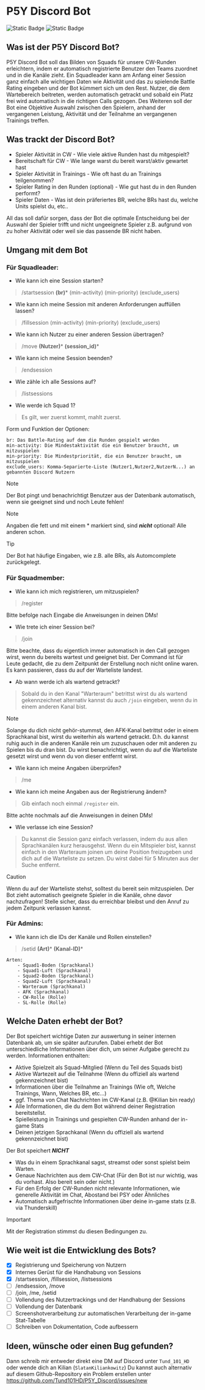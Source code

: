 # P5Y Discord Bot
<img alt="Static Badge" src="https://img.shields.io/badge/Language-Switch%20to%20english-%20?style=flat&labelColor=%234d4e6b&color=%23701b22&link=https%3A%2F%2Fgithub.com%2FTund101HD%2FP5Y_Discord%2Fblob%2Fmain%2FREADME.de-DE.md&link=https%3A%2F%2Fgithub.com%2FTund101HD%2FP5Y_Discord%2Fblob%2Fmain%2FREADME.de-DE.md"/> <img alt="Static Badge" src="https://img.shields.io/badge/Community-Discord%20beitreten-%20?style=flat&labelColor=%234d4e6b&color=%23505793&link=https%3A%2F%2Fdiscord.gg%2Fpsytune"/>


## Was ist der P5Y Discord Bot?

P5Y Discord Bot soll das Bilden von Squads für unsere CW-Runden erleichtern, indem er automatisch registrierte Benutzer
den Teams zuordnet und in die Kanäle zieht. Ein Squadleader kann am Anfang einer Session ganz einfach alle wichtigen Daten
wie Aktivität und das zu spielende Battle Rating eingeben und der Bot kümmert sich um den Rest.
Nutzer, die dem Wartebereich beitreten, werden automatisch getrackt und sobald ein Platz frei wird automatisch in die richtigen
Calls gezogen. Des Weiteren soll der Bot eine Objektive Auswahl zwischen den Spielern, anhand der vergangenen Leistung, Aktivität und 
der Teilnahme an vergangenen Trainings treffen. 

## Was trackt der Discord Bot?

+ Spieler Aktivität in CW - Wie viele aktive Runden hast du mitgespielt?
+ Bereitschaft für CW - Wie lange warst du bereit warst/aktiv gewartet hast
+ Spieler Aktivität in Trainings - Wie oft hast du an Trainings teilgenommen?
+ Spieler Rating in den Runden (optional) - Wie gut hast du in den Runden performt?
+ Spieler Daten - Was ist dein präferiertes BR, welche BRs hast du, welche Units spielst du, etc..

All das soll dafür sorgen, dass der Bot die optimale Entscheidung bei der Auswahl der Spieler trifft und nicht ungeeignete Spieler
z.B. aufgrund von zu hoher Aktivität oder weil sie das passende BR nicht haben.

## Umgang mit dem Bot
### Für Squadleader:
+ Wie kann ich eine Session starten?
> /startsession **(br)*** (min-activity) (min-priority) (exclude_users)

+ Wie kann ich meine Session mit anderen Anforderungen auffüllen lassen?
>/fillsession (min-activity) (min-priority) (exclude_users)

+ Wie kann ich Nutzer zu einer anderen Session übertragen?
> /move **(Nutzer)*** **(session_id)***

+ Wie kann ich meine Session beenden?
> /endsession
    
+ Wie zähle ich alle Sessions auf? 
> /listsessions

+ Wie werde ich Squad 1?
> Es gilt, wer zuerst kommt, mahlt zuerst.

Form und Funktion der Optionen:
    
    br: Das Battle-Rating auf dem die Runden gespielt werden
    min-activity: Die Mindestaktivität die ein Benutzer braucht, um mitzuspielen
    min-priority: Die Mindestpriorität, die ein Benutzer braucht, um mitzuspielen
    exclude_users: Komma-Separierte-Liste (Nutzer1,Nutzer2,NutzerN...) an gebannten Discord Nutzern
> [!NOTE]
> Der Bot pingt und benachrichtigt Benutzer aus der Datenbank automatisch, wenn sie geeignet sind und noch Leute fehlen!

> [!NOTE]
> Angaben die fett und mit einem * markiert sind, sind **_nicht_** optional! Alle anderen schon.

> [!TIP]
> Der Bot hat häufige Eingaben, wie z.B. alle BRs, als Automcomplete zurückgelegt.

### Für Squadmember:
+ Wie kann ich mich registrieren, um mitzuspielen?
> /register

Bitte befolge nach Eingabe die Anweisungen in deinen DMs!

+ Wie trete ich einer Session bei?
>/join 

Bitte beachte, dass du eigentlich immer automatisch in den Call gezogen wirst, wenn du bereits wartest und geeignet bist.
Der Command ist für Leute gedacht, die zu dem Zeitpunkt der Erstellung noch nicht online waren. Es kann passieren, dass du 
auf der Warteliste landest.

+ Ab wann werde ich als wartend getrackt?
> Sobald du in den Kanal "Warteraum" betrittst wirst du als wartend gekennzeichnet alternativ kannst du auch
> `/join` eingeben, wenn du in einem anderen Kanal bist.

> [!NOTE]
> Solange du dich nicht gehör-stummst, den AFK-Kanal betrittst oder in einem Sprachkanal bist, wirst du weiterhin als wartend
> getrackt. D.h. du kannst ruhig auch in die anderen Kanäle rein um zuzuschauen oder mit anderen zu Spielen bis du dran bist.
> Du wirst benachrichtigt, wenn du auf die Warteliste gesetzt wirst und wenn du von dieser entfernt wirst.

+ Wie kann ich meine Angaben überprüfen?
> /me


+ Wie kann ich meine Angaben aus der Registrierung ändern?
> Gib einfach noch einmal `/register` ein.

Bitte achte nochmals auf die Anweisungen in deinen DMs!

+ Wie verlasse ich eine Session?
> Du kannst die Session ganz einfach verlassen, indem du aus allen Sprachkanälen kurz herausgehst. Wenn du ein Mitspieler bist, kannst 
> einfach in den Warteraum joinen um deine Position freizugeben und dich auf die Warteliste zu setzen. Du wirst dabei für 5 Minuten 
> aus der Suche entfernt.

> [!CAUTION]
> Wenn du auf der Warteliste stehst, solltest du bereit sein mitzuspielen. Der Bot zieht automatisch geeignete Spieler in die Kanäle, ohne 
> davor nachzufragen! Stelle sicher, dass du erreichbar bleibst und den Anruf zu jedem Zeitpunk verlassen kannst.

### Für Admins:

+ Wie kann ich die IDs der Kanäle und Rollen einstellen?
> /setid **(Art)*** **(Kanal-ID)***

    Arten:
        - Squad1-Boden (Sprachkanal)
        - Squad1-Luft (Sprachkanal)
        - Squad2-Boden (Sprachkanal)
        - Squad2-Luft (Sprachkanal)
        - Warteraum (Sprachkanal)
        - AFK (Sprachkanal)
        - CW-Rolle (Rolle)
        - SL-Rolle (Rolle)

## Welche Daten erhebt der Bot?

Der Bot speichert wichtige Daten zur auswertung in seiner internen Datenbank ab, um sie später aufzurufen. Dabei erhebt der Bot
unterschiedliche Informationen über dich, um seiner Aufgabe gerecht zu werden.
Informationen enthalten:

+ Aktive Spielzeit als Squad-Mitglied (Wenn du Teil des Squads bist)
+ Aktive Wartezeit auf die Teilnahme (Wenn du offiziell als wartend gekennzeichnet bist)
+ Informationen über die Teilnahme an Trainings (Wie oft, Welche Trainings, Wann, Welches BR, etc...)
+ ggf. Thema von Chat Nachrichten im CW-Kanal (z.B. @Kilian bin ready)
+ Alle Informationen, die du dem Bot während deiner Registration bereitstellst.
+ Spielleistung in Trainings und gespielten CW-Runden anhand der in-game Stats
+ Deinen jetzigen Sprachkanal (Wenn du offiziell als wartend gekennzeichnet bist)

Der Bot speichert ***NICHT***

+ Was du in einem Sprachkanal sagst, streamst oder sonst spielst beim Warten.
+ Genaue Nachrichten aus dem CW-Chat (Für den Bot ist nur wichtig, was du vorhast. Also bereit sein oder nicht.)
+ Für den Erfolg der CW-Runden nicht relevante Informationen, wie generelle Aktivität im Chat, Abostand bei PSY oder Ähnliches
+ Automatisch aufgefrischte Informationen über deine in-game stats (z.B. via Thunderskill)

> [!IMPORTANT]
> Mit der Registration stimmst du diesen Bedingungen zu.


## Wie weit ist die Entwicklung des Bots?

- [x] Registrierung und Speicherung von Nutzern
- [x] Internes Gerüst für die Handhabung von Sessions
- [x] /startsession, /fillsession, /listsessions
- [ ] /endsession, /move
- [ ] /join, /me, /setid
- [ ] Vollendung des Nutzertrackings und der Handhabung der Sessions
- [ ] Vollendung der Datenbank 
- [ ] Screenshotverarbeitung zur automatischen Verarbeitung der in-game Stat-Tabelle
- [ ] Schreiben von Dokumentation, Code aufbessern

## Ideen, wünsche oder einen Bug gefunden?

Dann schreib mir entweder direkt eine DM auf Discord unter `Tund_101_HD` oder wende dich an Kilian (`SlatanKiliankowitz`)
Du kannst auch alternativ auf diesem Github-Repository ein Problem erstellen unter https://github.com/Tund101HD/P5Y_Discord/issues/new